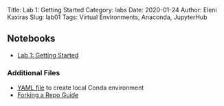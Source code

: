 Title: Lab 1: Getting Started
Category: labs
Date: 2020-01-24
Author: Eleni Kaxiras
Slug: lab01
Tags: Virtual Environments, Anaconda, JupyterHub


## Notebooks
- [Lab 1: Getting Started]({filename}notebook/cs109b_lab1_intro.ipynb)

### Additional Files

- [YAML file](https://github.com/Harvard-IACS/2020-CS109B/raw/master/docs/labs/lab01/cs109b.yml) to create local Conda environment
- [Forking a Repo Guide](https://github.com/Harvard-IACS/2020-CS109B/raw/master/docs/labs/lab01/ForkRepo.pdf)


